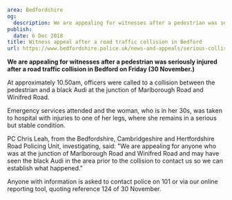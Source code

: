 ```yaml
area: Bedfordshire
og:
  description: We are appealing for witnesses after a pedestrian was seriously injured after a road traffic collision in Bedford on Friday (30 November.)
publish:
  date: 6 Dec 2018
title: Witness appeal after a road traffic collision in Bedford
url: https://www.bedfordshire.police.uk/news-and-appeals/serious-collision-bedford-dec18
```

**We are appealing for witnesses after a pedestrian was seriously injured after a road traffic collision in Bedford on Friday (30 November.)**

At approximately 10.50am, officers were called to a collision between the pedestrian and a black Audi at the junction of Marlborough Road and Winifred Road.

Emergency services attended and the woman, who is in her 30s, was taken to hospital with injuries to one of her legs, where she remains in a serious but stable condition.

PC Chris Leah, from the Bedfordshire, Cambridgeshire and Hertfordshire Road Policing Unit, investigating, said: "We are appealing for anyone who was at the junction of Marlborough Road and Winifred Road and may have seen the black Audi in the area prior to the collision to contact us so we can establish what happened."

Anyone with information is asked to contact police on 101 or via our online reporting tool, quoting reference 124 of 30 November.
